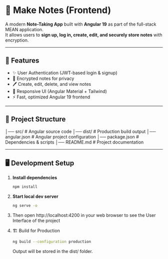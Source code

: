 # 📝 Make Notes (Frontend)

A modern **Note-Taking App** built with **Angular 19** as part of the full-stack MEAN application.  
It allows users to **sign up, log in, create, edit, and securely store notes** with encryption.

---

## 🚀 Features
- ✨ User Authentication (JWT-based login & signup)
- 🔐 Encrypted notes for privacy
- 🖊️ Create, edit, delete, and view notes
- 📱 Responsive UI (Angular Material + Tailwind)
- ⚡ Fast, optimized Angular 19 frontend

---

## 📂 Project Structure

│── src/ # Angular source code
│── dist/ # Production build output
│── angular.json # Angular project configuration
│── package.json # Dependencies & scripts
│── README.md # Project documentation

---

## 🖥️ Development Setup

1. **Install dependencies**
   ```bash
   npm install
   ```
2. **Start local dev server**
   ```bash
   ng serve -o
   ```
3. Then open http://localhost:4200 in your web browser to see the User Interface of the project

4. 🏗️ Build for Production
    ```bash
   ng build --configuration production
   ```
   Output will be stored in the dist/ folder.